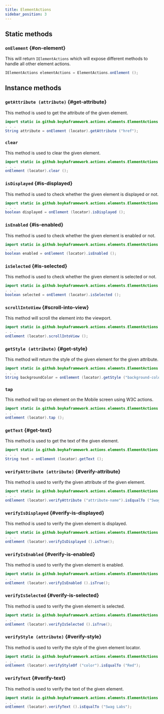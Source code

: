 ```yaml
---
title: ElementActions
sidebar_position: 3
---
```


## Static methods

### `onElement` {#on-element}

This will return `IElementActions` which will expose different methods to handle all other element actions.

```java
IElementActions elementActions = ElementActions.onElement ();
```

## Instance methods

### `getAttribute (attribute)` {#get-attribute}

This method is used to get the attribute of the given element.

```java
import static io.github.boykaframework.actions.elements.ElementActions.onElement;
. . .
String attribute = onElement (locator).getAttribute ("href");
```

### `clear`

This method is used to clear the given element.

```java
import static io.github.boykaframework.actions.elements.ElementActions.onElement;
. . .
onElement (locator).clear ();
```

### `isDisplayed` {#is-displayed}

This method is used to check whether the given element is displayed or not.

```java
import static io.github.boykaframework.actions.elements.ElementActions.onElement;
. . .
boolean displayed = onElement (locator).isDisplayed ();
```

### `isEnabled` {#is-enabled}

This method is used to check whether the given element is enabled or not.

```java
import static io.github.boykaframework.actions.elements.ElementActions.onElement;
. . .
boolean enabled = onElement (locator).isEnabled ();
```

### `isSelected` {#is-selected}

This method is used to check whether the given element is selected or not.

```java
import static io.github.boykaframework.actions.elements.ElementActions.onElement;
. . .
boolean selected = onElement (locator).isSelected ();
```

### `scrollIntoView` {#scroll-into-view}

This method will scroll the element into the viewport.

```java
import static io.github.boykaframework.actions.elements.ElementActions.onElement;
. . .
onElement (locator).scrollIntoView ();
```

### `getStyle (attribute)` {#get-style}

This method will return the style of the given element for the given attribute.

```java
import static io.github.boykaframework.actions.elements.ElementActions.onElement;
. . .
String backgroundColor = onElement (locator).getStyle ("background-color");
```

### `tap`

This method will tap on element on the Mobile screen using W3C actions.

```java
import static io.github.boykaframework.actions.elements.ElementActions.onElement;
. . .
onElement (locator).tap ();
```

### `getText` {#get-text}

This method is used to get the text of the given element.

```java
import static io.github.boykaframework.actions.elements.ElementActions.onElement;
. . .
String text = onElement (locator).getText ();
```

### `verifyAttribute (attribute)` {#verify-attribute}

This method is used to verify the given attribute of the given element.

```java
import static io.github.boykaframework.actions.elements.ElementActions.onElement;
. . .
onElement (locator).verifyAttribute ("attribute-name").isEqualTo ("Swag Labs");
```

### `verifyIsDisplayed` {#verify-is-displayed}

This method is used to verify the given element is displayed.

```java
import static io.github.boykaframework.actions.elements.ElementActions.onElement;
. . .
onElement (locator).verifyIsDisplayed ().isTrue();
```

### `verifyIsEnabled` {#verify-is-enabled}

This method is used to verify the given element is enabled.

```java
import static io.github.boykaframework.actions.elements.ElementActions.onElement;
. . .
onElement (locator).verifyIsEnabled ().isTrue();
```

### `verifyIsSelected` {#verify-is-selected}

This method is used to verify the given element is selected.

```java
import static io.github.boykaframework.actions.elements.ElementActions.onElement;
. . .
onElement (locator).verifyIsSelected ().isTrue();
```

### `verifyStyle (attribute)` {#verify-style}

This method is used to verify the style of the given element locator.

```java
import static io.github.boykaframework.actions.elements.ElementActions.onElement;
. . .
onElement (locator).verifyStyleOf ("color").isEqualTo ("Red");
```

### `verifyText` {#verify-text}

This method is used to verify the text of the given element.

```java
import static io.github.boykaframework.actions.elements.ElementActions.onElement;
. . .
onElement (locator).verifyText ().isEqualTo ("Swag Labs");
```
